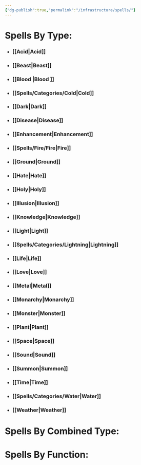 ```yaml
---
{"dg-publish":true,"permalink":"/infrastructure/spells/"}
---
```


# Spells By Type:
- ### [[Acid\|Acid]]
- ### [[Beast\|Beast]]
- ### [[Blood \|Blood ]]
- ### [[Spells/Categories/Cold\|Cold]]
- ### [[Dark\|Dark]]
- ### [[Disease\|Disease]]
- ### [[Enhancement\|Enhancement]]
- ### [[Spells/Fire/Fire\|Fire]]
- ### [[Ground\|Ground]]
- ### [[Hate\|Hate]]
- ### [[Holy\|Holy]]
- ### [[Illusion\|Illusion]] 
- ### [[Knowledge\|Knowledge]]
- ### [[Light\|Light]]
- ### [[Spells/Categories/Lightning\|Lightning]]
- ### [[Life\|Life]]
- ### [[Love\|Love]]
- ### [[Metal\|Metal]]
- ### [[Monarchy\|Monarchy]]
- ### [[Monster\|Monster]]
- ### [[Plant\|Plant]]
- ### [[Space\|Space]]
- ### [[Sound\|Sound]]
- ### [[Summon\|Summon]]
- ### [[Time\|Time]]
- ### [[Spells/Categories/Water\|Water]]
- ### [[Weather\|Weather]]

# Spells By Combined Type:


# Spells By Function:
